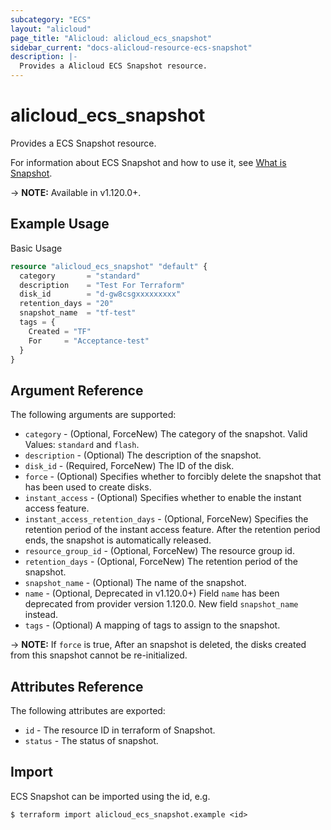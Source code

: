 ```yaml
---
subcategory: "ECS"
layout: "alicloud"
page_title: "Alicloud: alicloud_ecs_snapshot"
sidebar_current: "docs-alicloud-resource-ecs-snapshot"
description: |-
  Provides a Alicloud ECS Snapshot resource.
---
```


# alicloud\_ecs\_snapshot

Provides a ECS Snapshot resource.

For information about ECS Snapshot and how to use it, see [What is Snapshot](https://www.alibabacloud.com/help/en/doc-detail/25524.htm).

-> **NOTE:** Available in v1.120.0+.

## Example Usage

Basic Usage

```terraform
resource "alicloud_ecs_snapshot" "default" {
  category       = "standard"
  description    = "Test For Terraform"
  disk_id        = "d-gw8csgxxxxxxxxx"
  retention_days = "20"
  snapshot_name  = "tf-test"
  tags = {
    Created = "TF"
    For     = "Acceptance-test"
  }
}

```

## Argument Reference

The following arguments are supported:

* `category` - (Optional, ForceNew) The category of the snapshot. Valid Values: `standard` and `flash`.
* `description` - (Optional) The description of the snapshot.
* `disk_id` - (Required, ForceNew) The ID of the disk.
* `force` - (Optional) Specifies whether to forcibly delete the snapshot that has been used to create disks.
* `instant_access` - (Optional) Specifies whether to enable the instant access feature.
* `instant_access_retention_days` - (Optional, ForceNew) Specifies the retention period of the instant access feature. After the retention period ends, the snapshot is automatically released.
* `resource_group_id` - (Optional, ForceNew) The resource group id.
* `retention_days` - (Optional, ForceNew) The retention period of the snapshot.
* `snapshot_name` - (Optional) The name of the snapshot.
* `name` - (Optional, Deprecated in v1.120.0+) Field `name` has been deprecated from provider version 1.120.0. New field `snapshot_name` instead. 
* `tags` - (Optional) A mapping of tags to assign to the snapshot.

-> **NOTE:** If `force` is true, After an snapshot is deleted, the disks created from this snapshot cannot be re-initialized.

## Attributes Reference

The following attributes are exported:

* `id` - The resource ID in terraform of Snapshot.
* `status` - The status of snapshot.

## Import

ECS Snapshot can be imported using the id, e.g.

```shell
$ terraform import alicloud_ecs_snapshot.example <id>
```
